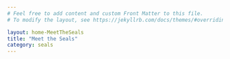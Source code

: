 ```yaml
---
# Feel free to add content and custom Front Matter to this file.
# To modify the layout, see https://jekyllrb.com/docs/themes/#overriding-theme-defaults

layout: home-MeetTheSeals
title: "Meet the Seals"
category: seals
---
```

